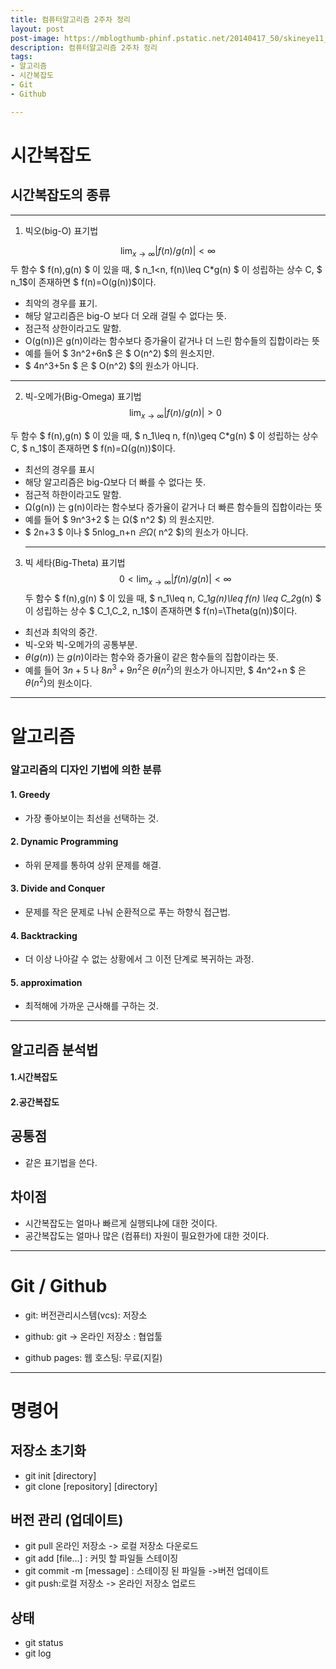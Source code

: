 ```yaml
---
title: 컴퓨터알고리즘 2주차 정리
layout: post
post-image: https://mblogthumb-phinf.pstatic.net/20140417_50/skineye11_1397707857159Xd00q_JPEG/naver_com_20140417_130214.jpg?type=w2
description: 컴퓨터알고리즘 2주차 정리
tags:
- 알고리즘
- 시간복잡도
- Git
- Github

---
```


# 시간복잡도

## 시간복잡도의 종류
- - -
 1. 빅오(big-O) 표기법  
 
  $$ \lim_{x \to \infty} \vert f(n)/g(n) \vert <\infty  $$
두 함수 $ f(n),g(n) $ 이 있을 때, $ n_1<n, f(n)\leq C*g(n) $ 이 성립하는 상수 C, $ n_1$이 존재하면 $ f(n)=O(g(n))$이다.
* 최악의 경우를 표기.
* 해당 알고리즘은 big-O 보다 더 오래 걸릴 수 없다는 뜻.
* 점근적 상한이라고도 말함.
* O(g(n))은 g(n)이라는 함수보다 증가율이 같거나 더 느린 함수들의 집합이라는 뜻 
* 예를 들어 $ 3n^2+6n$  은 $ O(n^2) $의 원소지만.
* $ 4n^3+5n $ 은 $ O(n^2) $의 원소가 아니다.
 
- - -
 
2. 빅-오메가(Big-Omega) 표기법
$$ \lim_{x \to \infty} \vert f(n)/g(n) \vert >0  $$

두 함수 $ f(n),g(n) $ 이 있을 때, $ n_1\leq n, f(n)\geq C*g(n) $ 이 성립하는 상수 C, $ n_1$이 존재하면 $ f(n)=Ω(g(n))$이다.
* 최선의 경우를 표시
* 해당 알고리즘은 big-Ω보다 더 빠를 수 없다는 뜻.
* 점근적 하한이라고도 말함.
* Ω(g(n)) 는 g(n)이라는 함수보다 증가율이 같거나 더 빠른 함수들의 집합이라는 뜻
* 예를 들어  $ 9n^3+2 $ 는 Ω($ n^2 $) 의 원소지만.
* $ 2n+3 $ 이나 $ 5nlog_n+n $은 Ω($ n^2 $)의 원소가 아니다. 
  - - - 
3. 빅 세타(Big-Theta) 표기법
$$ 0< \lim_{x \to \infty} \vert f(n)/g(n) \vert <\infty  $$
두 함수 $ f(n),g(n) $ 이 있을 때, $ n_1\leq n,
  C_1*g(n)\leq f(n) \leq C_2*g(n) $ 이 성립하는 상수 $ C_1,C_2, n_1$이 존재하면 $ f(n)=\Theta(g(n))$이다.

* 최선과 최악의 중간.
* 빅-오와 빅-오메가의 공통부분.
* $θ(g(n))$ 는 $g(n)$이라는 함수와 증가율이 같은 함수들의 집합이라는 뜻.
* 예를 들어 $3n+5$ 나 $8n^3+9n^2$은 $θ(n^2)$의 원소가 아니지만, $ 4n^2+n $ 은  $θ(n^2)$의 원소이다.
  
- - -
# 알고리즘
### 알고리즘의 디자인 기법에 의한 분류
#### 1. Greedy
* 가장 좋아보이는 최선을 선택하는 것.
#### 2. Dynamic Programming 
* 하위 문제를 통하여 상위 문제를 해결.
#### 3. Divide and Conquer
* 문제를 작은 문제로 나눠 순환적으로 푸는 하향식 접근법. 
#### 4. Backtracking
* 더 이상 나아갈 수 없는 상황에서 그 이전 단계로 복귀하는 과정.
#### 5. approximation
* 최적해에 가까운 근사해를 구하는 것. 
- - -
## 알고리즘 분석법
#### 1.시간복잡도
#### 2.공간복잡도

 ## 공통점
 * 같은 표기법을 쓴다.
## 차이점
  * 시간복잡도는 얼마나 빠르게 실행되냐에 대한 것이다.
  * 공간복잡도는 얼마나 많은 (컴퓨터) 자원이 필요한가에 대한 것이다.
- - -
 # Git / Github
* git: 버전관리시스템(vcs): 저장소
* github: git -> 온라인 저장소 : 협업툴

* github pages: 웹 호스팅: 무료(지킬)
- - -

# 명령어

## 저장소 초기화
* git init [directory]  
* git clone [repository] [directory]

## 버전 관리 (업데이트)
* git pull 온라인 저장소 -> 로컬 저장소 다운로드  
* git add [file...] : 커밋 할 파일들 스테이징  
* git commit -m [message] :
스테이징 된 파일들 ->버전 업데이트   
* git push:로컬 저장소 -> 온라인 저장소 업로드

## 상태 
* git status
* git log
